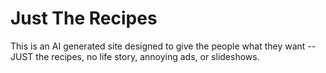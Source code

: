 # Just The Recipes

This is an AI generated site designed to give the people what they want -- JUST the recipes, no life story, annoying ads, or slideshows.


